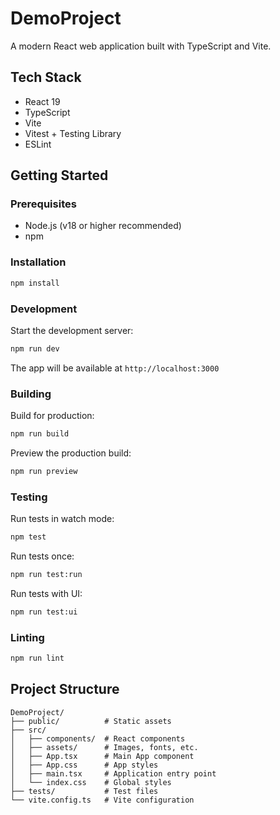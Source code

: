 # DemoProject

A modern React web application built with TypeScript and Vite.

## Tech Stack

- React 19
- TypeScript
- Vite
- Vitest + Testing Library
- ESLint

## Getting Started

### Prerequisites

- Node.js (v18 or higher recommended)
- npm

### Installation

```bash
npm install
```

### Development

Start the development server:

```bash
npm run dev
```

The app will be available at `http://localhost:3000`

### Building

Build for production:

```bash
npm run build
```

Preview the production build:

```bash
npm run preview
```

### Testing

Run tests in watch mode:

```bash
npm test
```

Run tests once:

```bash
npm run test:run
```

Run tests with UI:

```bash
npm run test:ui
```

### Linting

```bash
npm run lint
```

## Project Structure

```
DemoProject/
├── public/          # Static assets
├── src/
│   ├── components/  # React components
│   ├── assets/      # Images, fonts, etc.
│   ├── App.tsx      # Main App component
│   ├── App.css      # App styles
│   ├── main.tsx     # Application entry point
│   └── index.css    # Global styles
├── tests/           # Test files
└── vite.config.ts   # Vite configuration
```